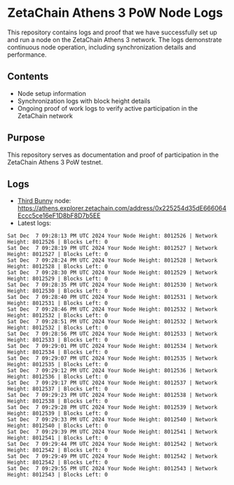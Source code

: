 # ZetaChain Athens 3 PoW Node Logs
This repository contains logs and proof that we have successfully set up and run a node on the ZetaChain Athens 3 network. The logs demonstrate continuous node operation, including synchronization details and performance.

## Contents
- Node setup information
- Synchronization logs with block height details
- Ongoing proof of work logs to verify active participation in the ZetaChain network

## Purpose
This repository serves as documentation and proof of participation in the ZetaChain Athens 3 PoW testnet.

## Logs

- [Third Bunny](https://thirdbunny.xyz/) node: https://athens.explorer.zetachain.com/address/0x225254d35dE666064Eccc5ce16eF1D8bF8D7b5EE
- Latest logs:
```
Sat Dec  7 09:28:13 PM UTC 2024 Your Node Height: 8012526 | Network Height: 8012526 | Blocks Left: 0
Sat Dec  7 09:28:19 PM UTC 2024 Your Node Height: 8012527 | Network Height: 8012527 | Blocks Left: 0
Sat Dec  7 09:28:24 PM UTC 2024 Your Node Height: 8012528 | Network Height: 8012528 | Blocks Left: 0
Sat Dec  7 09:28:30 PM UTC 2024 Your Node Height: 8012529 | Network Height: 8012529 | Blocks Left: 0
Sat Dec  7 09:28:35 PM UTC 2024 Your Node Height: 8012530 | Network Height: 8012530 | Blocks Left: 0
Sat Dec  7 09:28:40 PM UTC 2024 Your Node Height: 8012531 | Network Height: 8012531 | Blocks Left: 0
Sat Dec  7 09:28:46 PM UTC 2024 Your Node Height: 8012532 | Network Height: 8012532 | Blocks Left: 0
Sat Dec  7 09:28:51 PM UTC 2024 Your Node Height: 8012532 | Network Height: 8012532 | Blocks Left: 0
Sat Dec  7 09:28:56 PM UTC 2024 Your Node Height: 8012533 | Network Height: 8012533 | Blocks Left: 0
Sat Dec  7 09:29:01 PM UTC 2024 Your Node Height: 8012534 | Network Height: 8012534 | Blocks Left: 0
Sat Dec  7 09:29:07 PM UTC 2024 Your Node Height: 8012535 | Network Height: 8012535 | Blocks Left: 0
Sat Dec  7 09:29:12 PM UTC 2024 Your Node Height: 8012536 | Network Height: 8012536 | Blocks Left: 0
Sat Dec  7 09:29:17 PM UTC 2024 Your Node Height: 8012537 | Network Height: 8012537 | Blocks Left: 0
Sat Dec  7 09:29:23 PM UTC 2024 Your Node Height: 8012538 | Network Height: 8012538 | Blocks Left: 0
Sat Dec  7 09:29:28 PM UTC 2024 Your Node Height: 8012539 | Network Height: 8012539 | Blocks Left: 0
Sat Dec  7 09:29:33 PM UTC 2024 Your Node Height: 8012540 | Network Height: 8012540 | Blocks Left: 0
Sat Dec  7 09:29:39 PM UTC 2024 Your Node Height: 8012541 | Network Height: 8012541 | Blocks Left: 0
Sat Dec  7 09:29:44 PM UTC 2024 Your Node Height: 8012542 | Network Height: 8012542 | Blocks Left: 0
Sat Dec  7 09:29:49 PM UTC 2024 Your Node Height: 8012542 | Network Height: 8012542 | Blocks Left: 0
Sat Dec  7 09:29:55 PM UTC 2024 Your Node Height: 8012543 | Network Height: 8012543 | Blocks Left: 0
```
